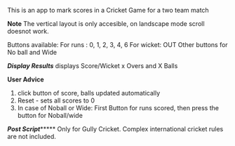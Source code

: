 This is an app to mark scores in a Cricket Game for a two team match

**Note** 
    The vertical layout is only accesible, on landscape mode scroll doesnot work.
    

Buttons available:
  For runs  : 0, 1, 2, 3, 4, 6
  For wicket: OUT
  Other buttons for No ball and Wide
  
***Display Results***
displays    Score/Wicket      x Overs and X Balls

****User Advice****
1. click button of score, balls updated automatically
2. Reset - sets all scores to 0
3. In case of Noball or Wide:   First Button for runs scored, then press the button for Noball/wide


*******************************Post Script************************************
Only for Gully Cricket. Complex international cricket rules are not included.

